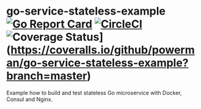 # go-service-stateless-example [![Go Report Card](https://goreportcard.com/badge/github.com/powerman/go-service-stateless-example)](https://goreportcard.com/report/github.com/powerman/go-service-stateless-example) [![CircleCI](https://circleci.com/gh/powerman/go-service-stateless-example.svg?style=svg)](https://circleci.com/gh/powerman/go-service-stateless-example) ![Coverage Status](https://coveralls.io/repos/github/powerman/go-service-stateless-example/badge.svg?branch=master)](https://coveralls.io/github/powerman/go-service-stateless-example?branch=master)

Example how to build and test stateless Go microservice with Docker,
Consul and Nginx.

